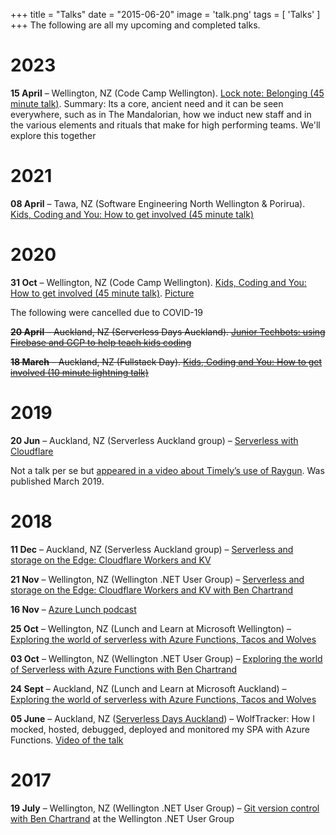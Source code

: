 +++
title = "Talks"
date = "2015-06-20"
image = 'talk.png'
tags = [
  'Talks'
]
+++
The following are all my upcoming and completed talks.

# 2023
**15 April** – Wellington, NZ (Code Camp Wellington). [Lock note: Belonging (45 minute talk)](https://www.codecampwellington.nz/). Summary: Its a core, ancient need and it can be seen everywhere, such as in The Mandalorian, how we induct new staff and in the various elements and rituals that make for high performing teams. We'll explore this together


# 2021
**08 April** – Tawa, NZ (Software Engineering North Wellington & Porirua). [Kids, Coding and You: How to get involved (45 minute talk)](https://www.meetup.com/en-AU/software-engineering-north-wellington-porirua/events/276511827/)


# 2020
**31 Oct** – Wellington, NZ (Code Camp Wellington). [Kids, Coding and You: How to get involved (45 minute talk)](https://www.codecampwellington.nz/). [Picture](https://twitter.com/codecampwelly/status/1322308410122014720)

The following were cancelled due to COVID-19 

~~**20 April** – Auckland, NZ (Serverless Days Auckland). [Junior Techbots: using Firebase and GCP to help teach kids coding](https://serverless.org.nz/)~~

~~**18 March** – Auckland, NZ (Fullstack Day). [Kids, Coding and You: How to get involved (10 minute lightning talk)](https://www.fullstackday.com/2020/BenChartrand.html)~~

# 2019

**20 Jun** – Auckland, NZ (Serverless Auckland group) – [Serverless with Cloudflare](https://www.meetup.com/en-AU/Serverless-Auckland/events/261756388/)

Not a talk per se but [appeared in a video about Timely’s use of Raygun](https://raygun.com/customer-stories/timely). Was published March 2019.

# 2018

**11 Dec** – Auckland, NZ (Serverless Auckland group) – [Serverless and storage on the Edge: Cloudflare Workers and KV](https://www.meetup.com/Serverless-Auckland/events/256400210/)

**21 Nov** – Wellington, NZ (Wellington .NET User Group) – [Serverless and storage on the Edge: Cloudflare Workers and KV with Ben Chartrand](https://www.meetup.com/WelliDotNet/events/255535552/)

**16 Nov** – [Azure Lunch podcast](https://github.com/DanielLarsenNZ/azure-lunch/blob/master/podcasts/s1e05.md)

**25 Oct** – Wellington, NZ (Lunch and Learn at Microsoft Wellington) – [Exploring the world of serverless with Azure Functions, Tacos and Wolves](https://www.meetup.com/Wellington-Azure-Lunchtime-Meetup/events/255543997/)

**03 Oct** – Wellington, NZ (Wellington .NET User Group) – [Exploring the world of Serverless with Azure Functions with Ben Chartrand](https://www.meetup.com/WelliDotNet/events/253086787/)

**24 Sept** – Auckland, NZ (Lunch and Learn at Microsoft Auckland) – [Exploring the world of serverless with Azure Functions, Tacos and Wolves](https://www.meetup.com/Auckland-Azure-Lunchtime-Meetup/events/253603998/)

**05 June** – Auckland, NZ ([Serverless Days Auckland](http://serverless.org.nz/)) – WolfTracker: How I mocked, hosted, debugged, deployed and monitored my SPA with Azure Functions. [Video of the talk](https://www.youtube.com/watch?v=MP1wgLWJZcM)

# 2017

**19 July** – Wellington, NZ (Wellington .NET User Group) – [Git version control with Ben Chartrand](https://www.meetup.com/WelliDotNet/events/240782053/) at the Wellington .NET User Group